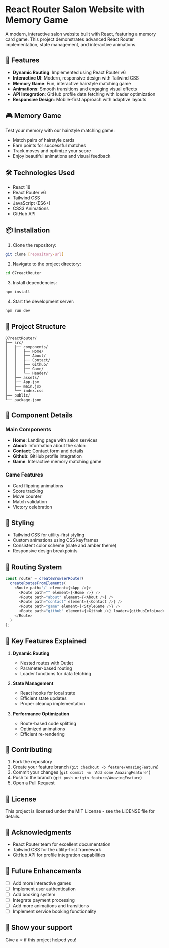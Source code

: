 # React Router Salon Website with Memory Game

A modern, interactive salon website built with React, featuring a memory card game. This project demonstrates advanced React Router implementation, state management, and interactive animations.

## 🚀 Features

- **Dynamic Routing**: Implemented using React Router v6
- **Interactive UI**: Modern, responsive design with Tailwind CSS
- **Memory Game**: Fun, interactive hairstyle matching game
- **Animations**: Smooth transitions and engaging visual effects
- **API Integration**: GitHub profile data fetching with loader optimization
- **Responsive Design**: Mobile-first approach with adaptive layouts

## 🎮 Memory Game

Test your memory with our hairstyle matching game:
- Match pairs of hairstyle cards
- Earn points for successful matches
- Track moves and optimize your score
- Enjoy beautiful animations and visual feedback

## 🛠️ Technologies Used

- React 18
- React Router v6
- Tailwind CSS
- JavaScript (ES6+)
- CSS3 Animations
- GitHub API

## 📦 Installation

1. Clone the repository:
```bash
git clone [repository-url]
```

2. Navigate to the project directory:
```bash
cd 07reactRouter
```

3. Install dependencies:
```bash
npm install
```

4. Start the development server:
```bash
npm run dev
```

## 🔧 Project Structure

```
07reactRouter/
├── src/
│   ├── components/
│   │   ├── Home/
│   │   ├── About/
│   │   ├── Contact/
│   │   ├── Github/
│   │   ├── Game/
│   │   └── Header/
│   ├── assets/
│   ├── App.jsx
│   ├── main.jsx
│   └── index.css
├── public/
└── package.json
```

## 📝 Component Details

### Main Components
- **Home**: Landing page with salon services
- **About**: Information about the salon
- **Contact**: Contact form and details
- **Github**: GitHub profile integration
- **Game**: Interactive memory matching game

### Game Features
- Card flipping animations
- Score tracking
- Move counter
- Match validation
- Victory celebration

## 🎨 Styling

- Tailwind CSS for utility-first styling
- Custom animations using CSS keyframes
- Consistent color scheme (slate and amber theme)
- Responsive design breakpoints

## 🔄 Routing System

```javascript
const router = createBrowserRouter(
  createRoutesFromElements(
    <Route path='/' element={<App />}>
      <Route path="" element={<Home />} />
      <Route path="about" element={<About />} />
      <Route path="contact" element={<Contact />} />
      <Route path="game" element={<StyleGame />} />
      <Route path="github" element={<Github />} loader={githubInfoLoader} />
    </Route>
  )
);
```

## 🎯 Key Features Explained

1. **Dynamic Routing**
   - Nested routes with Outlet
   - Parameter-based routing
   - Loader functions for data fetching

2. **State Management**
   - React hooks for local state
   - Efficient state updates
   - Proper cleanup implementation

3. **Performance Optimization**
   - Route-based code splitting
   - Optimized animations
   - Efficient re-rendering

## 🤝 Contributing

1. Fork the repository
2. Create your feature branch (`git checkout -b feature/AmazingFeature`)
3. Commit your changes (`git commit -m 'Add some AmazingFeature'`)
4. Push to the branch (`git push origin feature/AmazingFeature`)
5. Open a Pull Request

## 📜 License

This project is licensed under the MIT License - see the LICENSE file for details.

## 🙏 Acknowledgments

- React Router team for excellent documentation
- Tailwind CSS for the utility-first framework
- GitHub API for profile integration capabilities

## 🔮 Future Enhancements

- [ ] Add more interactive games
- [ ] Implement user authentication
- [ ] Add booking system
- [ ] Integrate payment processing
- [ ] Add more animations and transitions
- [ ] Implement service booking functionality

## 

## 🌟 Show your support

Give a ⭐️ if this project helped you!
